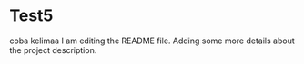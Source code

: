 # Test5
coba kelimaa
I am editing the README file. Adding some more details about the project description.


